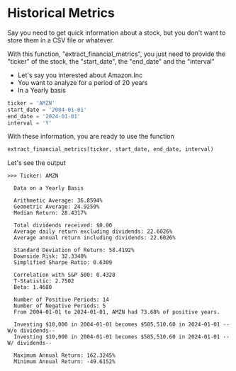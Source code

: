 # Historical Metrics
Say you need to get quick information about a stock, but you don't want to store them in a CSV file or whatever.

With this function, "extract_financial_metrics", you just need to provide the "ticker" of the stock, the "start_date", the "end_date" and the "interval"

- Let's say you interested about Amazon.Inc
- You want to analyze for a period of 20 years
- In a Yearly basis

```python
ticker = 'AMZN'
start_date = '2004-01-01'
end_date = '2024-01-01'
interval = 'Y'
```
With these information, you are ready to use the function

```python
extract_financial_metrics(ticker, start_date, end_date, interval)
```

Let's see the output

```
>>> Ticker: AMZN

  Data on a Yearly Basis

  Arithmetic Average: 36.8594%
  Geometric Average: 24.9259%
  Median Return: 28.4317%

  Total dividends received: $0.00
  Average daily return excluding dividends: 22.6026%
  Average annual return including dividends: 22.6026%

  Standard Deviation of Return: 58.4192%
  Downside Risk: 32.3340%
  Simplified Sharpe Ratio: 0.6309

  Correlation with S&P 500: 0.4328
  T-Statistic: 2.7502
  Beta: 1.4680

  Number of Positive Periods: 14
  Number of Negative Periods: 5
  From 2004-01-01 to 2024-01-01, AMZN had 73.68% of positive years.

  Investing $10,000 in 2004-01-01 becomes $585,510.60 in 2024-01-01 --W/o dividends--
  Investing $10,000 in 2004-01-01 becomes $585,510.60 in 2024-01-01 --W/ dividends--

  Maximum Annual Return: 162.3245%
  Minimum Annual Return: -49.6152%
```
